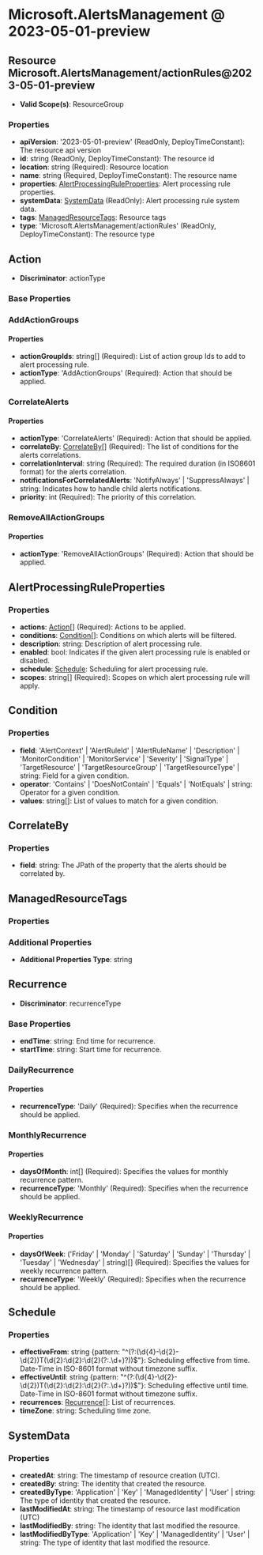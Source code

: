 # Microsoft.AlertsManagement @ 2023-05-01-preview

## Resource Microsoft.AlertsManagement/actionRules@2023-05-01-preview
* **Valid Scope(s)**: ResourceGroup
### Properties
* **apiVersion**: '2023-05-01-preview' (ReadOnly, DeployTimeConstant): The resource api version
* **id**: string (ReadOnly, DeployTimeConstant): The resource id
* **location**: string (Required): Resource location
* **name**: string (Required, DeployTimeConstant): The resource name
* **properties**: [AlertProcessingRuleProperties](#alertprocessingruleproperties): Alert processing rule properties.
* **systemData**: [SystemData](#systemdata) (ReadOnly): Alert processing rule system data.
* **tags**: [ManagedResourceTags](#managedresourcetags): Resource tags
* **type**: 'Microsoft.AlertsManagement/actionRules' (ReadOnly, DeployTimeConstant): The resource type

## Action
* **Discriminator**: actionType

### Base Properties

### AddActionGroups
#### Properties
* **actionGroupIds**: string[] (Required): List of action group Ids to add to alert processing rule.
* **actionType**: 'AddActionGroups' (Required): Action that should be applied.

### CorrelateAlerts
#### Properties
* **actionType**: 'CorrelateAlerts' (Required): Action that should be applied.
* **correlateBy**: [CorrelateBy](#correlateby)[] (Required): The list of conditions for the alerts correlations.
* **correlationInterval**: string (Required): The required duration (in ISO8601 format) for the alerts correlation.
* **notificationsForCorrelatedAlerts**: 'NotifyAlways' | 'SuppressAlways' | string: Indicates how to handle child alerts notifications.
* **priority**: int (Required): The priority of this correlation.

### RemoveAllActionGroups
#### Properties
* **actionType**: 'RemoveAllActionGroups' (Required): Action that should be applied.


## AlertProcessingRuleProperties
### Properties
* **actions**: [Action](#action)[] (Required): Actions to be applied.
* **conditions**: [Condition](#condition)[]: Conditions on which alerts will be filtered.
* **description**: string: Description of alert processing rule.
* **enabled**: bool: Indicates if the given alert processing rule is enabled or disabled.
* **schedule**: [Schedule](#schedule): Scheduling for alert processing rule.
* **scopes**: string[] (Required): Scopes on which alert processing rule will apply.

## Condition
### Properties
* **field**: 'AlertContext' | 'AlertRuleId' | 'AlertRuleName' | 'Description' | 'MonitorCondition' | 'MonitorService' | 'Severity' | 'SignalType' | 'TargetResource' | 'TargetResourceGroup' | 'TargetResourceType' | string: Field for a given condition.
* **operator**: 'Contains' | 'DoesNotContain' | 'Equals' | 'NotEquals' | string: Operator for a given condition.
* **values**: string[]: List of values to match for a given condition.

## CorrelateBy
### Properties
* **field**: string: The JPath of the property that the alerts should be correlated by.

## ManagedResourceTags
### Properties
### Additional Properties
* **Additional Properties Type**: string

## Recurrence
* **Discriminator**: recurrenceType

### Base Properties
* **endTime**: string: End time for recurrence.
* **startTime**: string: Start time for recurrence.

### DailyRecurrence
#### Properties
* **recurrenceType**: 'Daily' (Required): Specifies when the recurrence should be applied.

### MonthlyRecurrence
#### Properties
* **daysOfMonth**: int[] (Required): Specifies the values for monthly recurrence pattern.
* **recurrenceType**: 'Monthly' (Required): Specifies when the recurrence should be applied.

### WeeklyRecurrence
#### Properties
* **daysOfWeek**: ('Friday' | 'Monday' | 'Saturday' | 'Sunday' | 'Thursday' | 'Tuesday' | 'Wednesday' | string)[] (Required): Specifies the values for weekly recurrence pattern.
* **recurrenceType**: 'Weekly' (Required): Specifies when the recurrence should be applied.


## Schedule
### Properties
* **effectiveFrom**: string {pattern: "^(?:(\d{4}-\d{2}-\d{2})T(\d{2}:\d{2}:\d{2}(?:\.\d+)?))$"}: Scheduling effective from time. Date-Time in ISO-8601 format without timezone suffix.
* **effectiveUntil**: string {pattern: "^(?:(\d{4}-\d{2}-\d{2})T(\d{2}:\d{2}:\d{2}(?:\.\d+)?))$"}: Scheduling effective until time. Date-Time in ISO-8601 format without timezone suffix.
* **recurrences**: [Recurrence](#recurrence)[]: List of recurrences.
* **timeZone**: string: Scheduling time zone.

## SystemData
### Properties
* **createdAt**: string: The timestamp of resource creation (UTC).
* **createdBy**: string: The identity that created the resource.
* **createdByType**: 'Application' | 'Key' | 'ManagedIdentity' | 'User' | string: The type of identity that created the resource.
* **lastModifiedAt**: string: The timestamp of resource last modification (UTC)
* **lastModifiedBy**: string: The identity that last modified the resource.
* **lastModifiedByType**: 'Application' | 'Key' | 'ManagedIdentity' | 'User' | string: The type of identity that last modified the resource.

